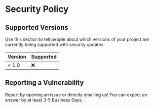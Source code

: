 # Security Policy

## Supported Versions

Use this section to tell people about which versions of your project are
currently being supported with security updates.

| Version | Supported          |
| ------- | ------------------ |
| < 1.0   | :x:                |

## Reporting a Vulnerability


Report by opening an issue or directly emailing us!
You can expect an answer by at least 3-5 Business Days.
